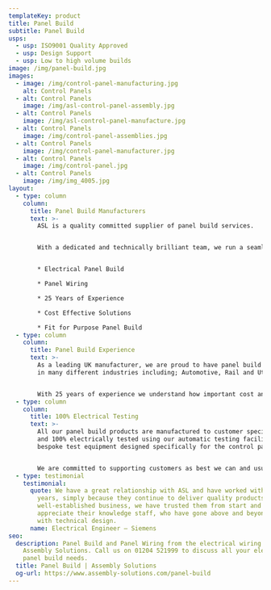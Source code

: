 ```yaml
---
templateKey: product
title: Panel Build
subtitle: Panel Build
usps:
  - usp: ISO9001 Quality Approved
  - usp: Design Support
  - usp: Low to high volume builds
image: /img/panel-build.jpg
images:
  - image: /img/control-panel-manufacturing.jpg
    alt: Control Panels
  - alt: Control Panels
    image: /img/asl-control-panel-assembly.jpg
  - alt: Control Panels
    image: /img/asl-control-panel-manufacture.jpg
  - alt: Control Panels
    image: /img/control-panel-assemblies.jpg
  - alt: Control Panels
    image: /img/control-panel-manufacturer.jpg
  - alt: Control Panels
    image: /img/control-panel.jpg
  - alt: Control Panels
    image: /img/img_4005.jpg
layout:
  - type: column
    column:
      title: Panel Build Manufacturers
      text: >-
        ASL is a quality committed supplier of panel build services.


        With a dedicated and technically brilliant team, we run a seamless manufacturing service right from prototype build, through to full volume production.


        * Electrical Panel Build

        * Panel Wiring

        * 25 Years of Experience

        * Cost Effective Solutions

        * Fit for Purpose Panel Build
  - type: column
    column:
      title: Panel Build Experience
      text: >-
        As a leading UK manufacturer, we are proud to have panel build expertise
        in many different industries including; Automotive, Rail and Utilities.


        With 25 years of experience we understand how important cost and reliability is. To ensure every [control panel](www.assembly-solutions.com/control-panels) project is a success, we work closely with our customers from the costing stage right through to production, focusing on producing panels that are cost effective and fit for purpose.
  - type: column
    column:
      title: 100% Electrical Testing
      text: >-
        All our panel build products are manufactured to customer specification
        and 100% electrically tested using our automatic testing facilities or
        bespoke test equipment designed specifically for the control panel.


        We are committed to supporting customers as best we can and usually assist with the initial design by bringing our engineering expertise to every [control panel](www.assembly-solutions.com/control-panels) wiring project.
  - type: testimonial
    testimonial:
      quote: We have a great relationship with ASL and have worked with them for many
        years, simply because they continue to deliver quality products. Being a
        well-established business, we have trusted them from start and
        appreciate their knowledge staff, who have gone above and beyond to help
        with technical design.
      name: Electrical Engineer – Siemens
seo:
  description: Panel Build and Panel Wiring from the electrical wiring experts,
    Assembly Solutions. Call us on 01204 521999 to discuss all your electrical
    panel build needs.
  title: Panel Build | Assembly Solutions
  og-url: https://www.assembly-solutions.com/panel-build
---
```

